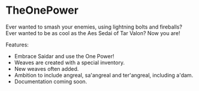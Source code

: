 TheOnePower
===========

Ever wanted to smash your enemies, using lightning bolts and fireballs? Ever wanted to be as cool as the Aes Sedai
of Tar Valon? Now you are!

Features:
- Embrace Saidar and use the One Power!
- Weaves are created with a special inventory.
- New weaves often added.
- Ambition to include angreal, sa'angreal and ter'angreal, including a'dam.
- Documentation coming soon.
